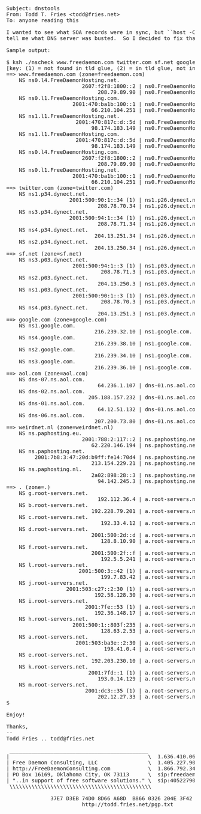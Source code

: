 <pre>
Subject: dnstools
From: Todd T. Fries &lt;todd@fries.net&gt;
To: anyone reading this

I wanted to see what SOA records were in sync, but ``host -C'' didn't
tell me what DNS server was busted.  So I decided to fix that.

Sample output:

$ ksh ./nscheck www.freedaemon.com twitter.com sf.net google.com aol.com weirdnet.nl .
[key: (1) = not found in tld glue, (2) = in tld glue, not in NS list]
==> www.freedaemon.com (zone=freedaemon.com)
    NS ns0.l4.FreeDaemonHosting.net.
                        2607:f2f8:1800::2 | ns0.FreeDaemonHosting.com. hostmaster.FreeDaemonHosting.com. 82 3600 7200 2592000 3600
                             208.79.89.90 | ns0.FreeDaemonHosting.com. hostmaster.FreeDaemonHosting.com. 82 3600 7200 2592000 3600
    NS ns0.l1.FreeDaemonHosting.com.
                     2001:470:ba1b:100::1 | ns0.FreeDaemonHosting.com. hostmaster.FreeDaemonHosting.com. 82 3600 7200 2592000 3600
                           66.210.104.251 | ns0.FreeDaemonHosting.com. hostmaster.FreeDaemonHosting.com. 82 3600 7200 2592000 3600
    NS ns1.l1.FreeDaemonHosting.net.
                      2001:470:817c:d::5d | ns0.FreeDaemonHosting.com. hostmaster.FreeDaemonHosting.com. 82 3600 7200 2592000 3600
                           98.174.183.149 | ns0.FreeDaemonHosting.com. hostmaster.FreeDaemonHosting.com. 82 3600 7200 2592000 3600
    NS ns1.l1.FreeDaemonHosting.com.
                      2001:470:817c:d::5d | ns0.FreeDaemonHosting.com. hostmaster.FreeDaemonHosting.com. 82 3600 7200 2592000 3600
                           98.174.183.149 | ns0.FreeDaemonHosting.com. hostmaster.FreeDaemonHosting.com. 82 3600 7200 2592000 3600
    NS ns0.l4.FreeDaemonHosting.com.
                        2607:f2f8:1800::2 | ns0.FreeDaemonHosting.com. hostmaster.FreeDaemonHosting.com. 82 3600 7200 2592000 3600
                             208.79.89.90 | ns0.FreeDaemonHosting.com. hostmaster.FreeDaemonHosting.com. 82 3600 7200 2592000 3600
    NS ns0.l1.FreeDaemonHosting.net.
                     2001:470:ba1b:100::1 | ns0.FreeDaemonHosting.com. hostmaster.FreeDaemonHosting.com. 82 3600 7200 2592000 3600
                           66.210.104.251 | ns0.FreeDaemonHosting.com. hostmaster.FreeDaemonHosting.com. 82 3600 7200 2592000 3600
==> twitter.com (zone=twitter.com)
    NS ns1.p34.dynect.net.
                    2001:500:90:1::34 (1) | ns1.p26.dynect.net. zone-admin.dyndns.com. 2007113855 3600 600 604800 60
                             208.78.70.34 | ns1.p26.dynect.net. zone-admin.dyndns.com. 2007113855 3600 600 604800 60
    NS ns3.p34.dynect.net.
                    2001:500:94:1::34 (1) | ns1.p26.dynect.net. zone-admin.dyndns.com. 2007113855 3600 600 604800 60
                             208.78.71.34 | ns1.p26.dynect.net. zone-admin.dyndns.com. 2007113855 3600 600 604800 60
    NS ns4.p34.dynect.net.
                            204.13.251.34 | ns1.p26.dynect.net. zone-admin.dyndns.com. 2007113855 3600 600 604800 60
    NS ns2.p34.dynect.net.
                            204.13.250.34 | ns1.p26.dynect.net. zone-admin.dyndns.com. 2007113855 3600 600 604800 60
==> sf.net (zone=sf.net)
    NS ns3.p03.dynect.net.
                     2001:500:94:1::3 (1) | ns1.p03.dynect.net. hostmaster.corp.sourceforge.com. 2012092500 3600 600 604800 60
                              208.78.71.3 | ns1.p03.dynect.net. hostmaster.corp.sourceforge.com. 2012092500 3600 600 604800 60
    NS ns2.p03.dynect.net.
                             204.13.250.3 | ns1.p03.dynect.net. hostmaster.corp.sourceforge.com. 2012092500 3600 600 604800 60
    NS ns1.p03.dynect.net.
                     2001:500:90:1::3 (1) | ns1.p03.dynect.net. hostmaster.corp.sourceforge.com. 2012092500 3600 600 604800 60
                              208.78.70.3 | ns1.p03.dynect.net. hostmaster.corp.sourceforge.com. 2012092500 3600 600 604800 60
    NS ns4.p03.dynect.net.
                             204.13.251.3 | ns1.p03.dynect.net. hostmaster.corp.sourceforge.com. 2012092500 3600 600 604800 60
==> google.com (zone=google.com)
    NS ns1.google.com.
                            216.239.32.10 | ns1.google.com. dns-admin.google.com. 2012100401 7200 1800 1209600 300
    NS ns4.google.com.
                            216.239.38.10 | ns1.google.com. dns-admin.google.com. 2012100401 7200 1800 1209600 300
    NS ns2.google.com.
                            216.239.34.10 | ns1.google.com. dns-admin.google.com. 2012100401 7200 1800 1209600 300
    NS ns3.google.com.
                            216.239.36.10 | ns1.google.com. dns-admin.google.com. 2012100401 7200 1800 1209600 300
==> aol.com (zone=aol.com)
    NS dns-07.ns.aol.com.
                             64.236.1.107 | dns-01.ns.aol.com. hostmaster.aol.net. 357951562 43200 180 2592000 300
    NS dns-02.ns.aol.com.
                          205.188.157.232 | dns-01.ns.aol.com. hostmaster.aol.net. 357951562 43200 180 2592000 300
    NS dns-01.ns.aol.com.
                             64.12.51.132 | dns-01.ns.aol.com. hostmaster.aol.net. 357951562 43200 180 2592000 300
    NS dns-06.ns.aol.com.
                            207.200.73.80 | dns-01.ns.aol.com. hostmaster.aol.net. 357951562 43200 180 2592000 300
==> weirdnet.nl (zone=weirdnet.nl)
    NS ns.paphosting.eu.
                        2001:788:2:117::2 | ns.paphosting.net. hostmaster.weirdnet.nl. 2012012500 600 200 604800 600
                           62.220.146.194 | ns.paphosting.net. hostmaster.weirdnet.nl. 2012012500 600 200 604800 600
    NS ns.paphosting.net.
         2001:7b8:3:47:20d:b9ff:fe14:70d4 | ns.paphosting.net. hostmaster.weirdnet.nl. 2012012500 600 200 604800 600
                           213.154.229.21 | ns.paphosting.net. hostmaster.weirdnet.nl. 2012012500 600 200 604800 600
    NS ns.paphosting.nl.
                           2a02:898:28::3 | ns.paphosting.net. hostmaster.weirdnet.nl. 2012012500 600 200 604800 600
                             94.142.245.3 | ns.paphosting.net. hostmaster.weirdnet.nl. 2012012500 600 200 604800 600
==> . (zone=.)
    NS g.root-servers.net.
                             192.112.36.4 | a.root-servers.net. nstld.verisign-grs.com. 2012100401 1800 900 604800 86400
    NS b.root-servers.net.
                           192.228.79.201 | a.root-servers.net. nstld.verisign-grs.com. 2012100401 1800 900 604800 86400
    NS c.root-servers.net.
                              192.33.4.12 | a.root-servers.net. nstld.verisign-grs.com. 2012100401 1800 900 604800 86400
    NS d.root-servers.net.
                           2001:500:2d::d | a.root-servers.net. nstld.verisign-grs.com. 2012100401 1800 900 604800 86400
                              128.8.10.90 | a.root-servers.net. nstld.verisign-grs.com. 2012100401 1800 900 604800 86400
    NS f.root-servers.net.
                           2001:500:2f::f | a.root-servers.net. nstld.verisign-grs.com. 2012100401 1800 900 604800 86400
                              192.5.5.241 | a.root-servers.net. nstld.verisign-grs.com. 2012100401 1800 900 604800 86400
    NS l.root-servers.net.
                       2001:500:3::42 (1) | a.root-servers.net. nstld.verisign-grs.com. 2012100401 1800 900 604800 86400
                              199.7.83.42 | a.root-servers.net. nstld.verisign-grs.com. 2012100401 1800 900 604800 86400
    NS j.root-servers.net.
                   2001:503:c27::2:30 (1) | a.root-servers.net. nstld.verisign-grs.com. 2012100401 1800 900 604800 86400
                            192.58.128.30 | a.root-servers.net. nstld.verisign-grs.com. 2012100401 1800 900 604800 86400
    NS i.root-servers.net.
                         2001:7fe::53 (1) | a.root-servers.net. nstld.verisign-grs.com. 2012100401 1800 900 604800 86400
                            192.36.148.17 | a.root-servers.net. nstld.verisign-grs.com. 2012100401 1800 900 604800 86400
    NS h.root-servers.net.
                     2001:500:1::803f:235 | a.root-servers.net. nstld.verisign-grs.com. 2012100401 1800 900 604800 86400
                              128.63.2.53 | a.root-servers.net. nstld.verisign-grs.com. 2012100401 1800 900 604800 86400
    NS a.root-servers.net.
                      2001:503:ba3e::2:30 | a.root-servers.net. nstld.verisign-grs.com. 2012100401 1800 900 604800 86400
                               198.41.0.4 | a.root-servers.net. nstld.verisign-grs.com. 2012100401 1800 900 604800 86400
    NS e.root-servers.net.
                           192.203.230.10 | a.root-servers.net. nstld.verisign-grs.com. 2012100401 1800 900 604800 86400
    NS k.root-servers.net.
                          2001:7fd::1 (1) | a.root-servers.net. nstld.verisign-grs.com. 2012100401 1800 900 604800 86400
                             193.0.14.129 | a.root-servers.net. nstld.verisign-grs.com. 2012100401 1800 900 604800 86400
    NS m.root-servers.net.
                         2001:dc3::35 (1) | a.root-servers.net. nstld.verisign-grs.com. 2012100401 1800 900 604800 86400
                             202.12.27.33 | a.root-servers.net. nstld.verisign-grs.com. 2012100401 1800 900 604800 86400
$

Enjoy!

Thanks,
--
Todd Fries .. todd@fries.net

 ____________________________________________
|                                            \  1.636.410.0632 (voice)
| Free Daemon Consulting, LLC                \  1.405.227.9094 (voice)
| http://FreeDaemonConsulting.com            \  1.866.792.3418 (FAX)
| PO Box 16169, Oklahoma City, OK 73113      \  sip:freedaemon@ekiga.net
| "..in support of free software solutions." \  sip:4052279094@ekiga.net
 \\\\\\\\\\\\\\\\\\\\\\\\\\\\\\\\\\\\\\\\\\\\\
                                                 
              37E7 D3EB 74D0 8D66 A68D  B866 0326 204E 3F42 004A
                        http://todd.fries.net/pgp.txt
</pre>
